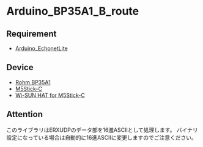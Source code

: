 # Arduino_BP35A1_B_route
## Requirement
* [Arduino_EchonetLite](https://github.com/nullsnet/Arduino_EchonetLite)

## Device
* [Rohm BP35A1](https://www.rohm.co.jp/products/wireless-communication/specified-low-power-radio-modules/bp35a1-product)
* [M5Stick-C](https://docs.m5stack.com/en/core/m5stickc)
* [Wi-SUN HAT for M5Stick-C](https://booth.pm/ja/items/1650727)

## Attention

このライブラリはERXUDPのデータ部を16進ASCIIとして処理します。
バイナリ設定になっている場合は自動的に16進ASCIIに変更しますのでご注意ください。
